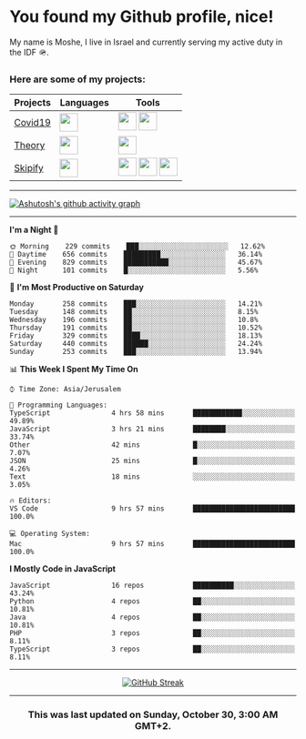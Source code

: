 <h1>You found my Github profile, nice!</h1>
<p>
    My name is Moshe, I live in Israel and currently serving my active duty in the IDF 🪖.
</p>

<h3>Here are some of my projects:</h3>

| Projects                                          | Languages                                                                                   | Tools                                                                                                                                                                                                                                                                       |
| ------------------------------------------------- | ------------------------------------------------------------------------------------------- | --------------------------------------------------------------------------------------------------------------------------------------------------------------------------------------------------------------------------------------------------------------------------- |
| [Covid19](https://github.com/jewishmoses/covid19) | <img height="32" width="32" src="https://unpkg.com/simple-icons@v6/icons/php.svg" />        | <img height="32" width="32" src="https://unpkg.com/simple-icons@v6/icons/laravel.svg" /> <img height="32" width="32" src="https://unpkg.com/simple-icons@v6/icons/livewire.svg" />                                                                                          |
| [Theory](https://github.com/jewishmoses/theory)   | <img height="32" width="32" src="https://unpkg.com/simple-icons@v6/icons/python.svg" />     | <img height="32" width="32" src="https://unpkg.com/simple-icons@v6/icons/django.svg" />                                                                                                                                                                                     |
| [Skipify](https://github.com/jewishmoses/skipify) | <img height="32" width="32" src="https://unpkg.com/simple-icons@v6/icons/javascript.svg" /> | <img height="32" width="32" src="https://unpkg.com/simple-icons@v6/icons/sqlite.svg" /> <img height="32" width="32" src="https://unpkg.com/simple-icons@v6/icons/sequelize.svg" /> <img height="32" width="32" src="https://unpkg.com/simple-icons@v6/icons/express.svg" /> |

<hr />

[![Ashutosh's github activity graph](https://activity-graph.herokuapp.com/graph?username=jewishmoses&theme=github&bg_color=fff&line=216e39&color=000&point=000)](https://github.com/jewishmoses/github-readme-activity-graph)

<hr />

<!--START_SECTION:waka-->
**I'm a Night 🦉** 

```text
🌞 Morning    229 commits    ███░░░░░░░░░░░░░░░░░░░░░░   12.62% 
🌆 Daytime    656 commits    █████████░░░░░░░░░░░░░░░░   36.14% 
🌃 Evening    829 commits    ███████████░░░░░░░░░░░░░░   45.67% 
🌙 Night      101 commits    █░░░░░░░░░░░░░░░░░░░░░░░░   5.56%

```
📅 **I'm Most Productive on Saturday** 

```text
Monday       258 commits    ███░░░░░░░░░░░░░░░░░░░░░░   14.21% 
Tuesday      148 commits    ██░░░░░░░░░░░░░░░░░░░░░░░   8.15% 
Wednesday    196 commits    ██░░░░░░░░░░░░░░░░░░░░░░░   10.8% 
Thursday     191 commits    ██░░░░░░░░░░░░░░░░░░░░░░░   10.52% 
Friday       329 commits    ████░░░░░░░░░░░░░░░░░░░░░   18.13% 
Saturday     440 commits    ██████░░░░░░░░░░░░░░░░░░░   24.24% 
Sunday       253 commits    ███░░░░░░░░░░░░░░░░░░░░░░   13.94%

```


📊 **This Week I Spent My Time On** 

```text
⌚︎ Time Zone: Asia/Jerusalem

💬 Programming Languages: 
TypeScript               4 hrs 58 mins       ████████████░░░░░░░░░░░░░   49.89% 
JavaScript               3 hrs 21 mins       ████████░░░░░░░░░░░░░░░░░   33.74% 
Other                    42 mins             █░░░░░░░░░░░░░░░░░░░░░░░░   7.07% 
JSON                     25 mins             █░░░░░░░░░░░░░░░░░░░░░░░░   4.26% 
Text                     18 mins             ░░░░░░░░░░░░░░░░░░░░░░░░░   3.05%

🔥 Editors: 
VS Code                  9 hrs 57 mins       █████████████████████████   100.0%

💻 Operating System: 
Mac                      9 hrs 57 mins       █████████████████████████   100.0%

```

**I Mostly Code in JavaScript** 

```text
JavaScript               16 repos            ██████████░░░░░░░░░░░░░░░   43.24% 
Python                   4 repos             ██░░░░░░░░░░░░░░░░░░░░░░░   10.81% 
Java                     4 repos             ██░░░░░░░░░░░░░░░░░░░░░░░   10.81% 
PHP                      3 repos             ██░░░░░░░░░░░░░░░░░░░░░░░   8.11% 
TypeScript               3 repos             ██░░░░░░░░░░░░░░░░░░░░░░░   8.11%

```



<!--END_SECTION:waka-->

<hr />

<div align="center">

[![GitHub Streak](https://github-readme-streak-stats.herokuapp.com?user=jewishmoses&date_format=M%20j%5B%2C%20Y%5D)](https://git.io/streak-stats)

</div>

<hr/>

<div align="center">
    <h3>This was last updated on Sunday, October 30, 3:00 AM GMT+2.</h3>
</div>
